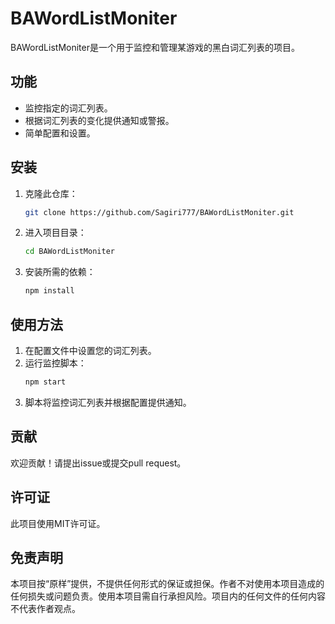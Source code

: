 # BAWordListMoniter

BAWordListMoniter是一个用于监控和管理某游戏的黑白词汇列表的项目。

## 功能

- 监控指定的词汇列表。
- 根据词汇列表的变化提供通知或警报。
- 简单配置和设置。

## 安装

1. 克隆此仓库：
   ```sh
   git clone https://github.com/Sagiri777/BAWordListMoniter.git
   ```
2. 进入项目目录：
   ```sh
   cd BAWordListMoniter
   ```
3. 安装所需的依赖：
   ```sh
   npm install
   ```

## 使用方法

1. 在配置文件中设置您的词汇列表。
2. 运行监控脚本：
   ```sh
   npm start
   ```
3. 脚本将监控词汇列表并根据配置提供通知。

## 贡献

欢迎贡献！请提出issue或提交pull request。

## 许可证

此项目使用MIT许可证。

## 免责声明

本项目按“原样”提供，不提供任何形式的保证或担保。作者不对使用本项目造成的任何损失或问题负责。使用本项目需自行承担风险。项目内的任何文件的任何内容不代表作者观点。